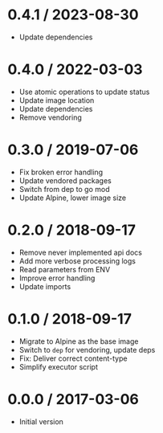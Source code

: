 # 0.4.1 / 2023-08-30

  * Update dependencies

# 0.4.0 / 2022-03-03

  * Use atomic operations to update status
  * Update image location
  * Update dependencies
  * Remove vendoring

# 0.3.0 / 2019-07-06

  * Fix broken error handling
  * Update vendored packages
  * Switch from dep to go mod
  * Update Alpine, lower image size

# 0.2.0 / 2018-09-17

  * Remove never implemented api docs
  * Add more verbose processing logs
  * Read parameters from ENV
  * Improve error handling
  * Update imports

# 0.1.0 / 2018-09-17

  * Migrate to Alpine as the base image
  * Switch to `dep` for vendoring, update deps
  * Fix: Deliver correct content-type
  * Simplify executor script

# 0.0.0 / 2017-03-06

  * Initial version

